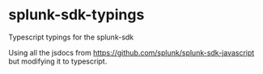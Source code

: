 # splunk-sdk-typings
Typescript typings for the splunk-sdk

Using all the jsdocs from https://github.com/splunk/splunk-sdk-javascript but modifying it to typescript.
